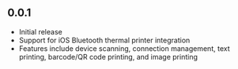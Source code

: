 ## 0.0.1

* Initial release
* Support for iOS Bluetooth thermal printer integration
* Features include device scanning, connection management, text printing, barcode/QR code printing, and image printing